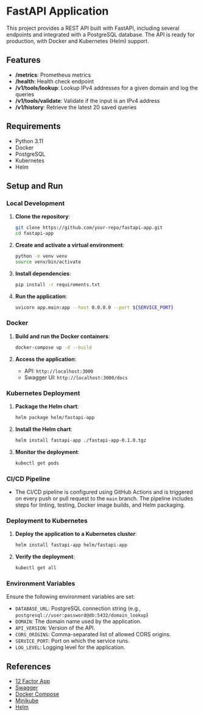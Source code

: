 # FastAPI Application

This project provides a REST API built with FastAPI, including several endpoints and integrated with a PostgreSQL database. The API is ready for production, with Docker and Kubernetes (Helm) support.

## Features

- **/metrics**: Prometheus metrics
- **/health**: Health check endpoint
- **/v1/tools/lookup**: Lookup IPv4 addresses for a given domain and log the queries
- **/v1/tools/validate**: Validate if the input is an IPv4 address
- **/v1/history**: Retrieve the latest 20 saved queries

## Requirements

- Python 3.11
- Docker
- PostgreSQL
- Kubernetes
- Helm

## Setup and Run

### Local Development

1. **Clone the repository**:
    ```sh
    git clone https://github.com/your-repo/fastapi-app.git
    cd fastapi-app
    ```

2. **Create and activate a virtual environment**:
    ```sh
    python -m venv venv
    source venv/bin/activate
    ```

3. **Install dependencies**:
    ```sh
    pip install -r requirements.txt
    ```

4. **Run the application**:
    ```sh
    uvicorn app.main:app --host 0.0.0.0 --port ${SERVICE_PORT}
    ```

### Docker

1. **Build and run the Docker containers**:
    ```sh
    docker-compose up -d --build
    ```

2. **Access the application**:
    - API: `http://localhost:3000`
    - Swagger UI: `http://localhost:3000/docs`

### Kubernetes Deployment

1. **Package the Helm chart**:
    ```sh
    helm package helm/fastapi-app
    ```

2. **Install the Helm chart**:
    ```sh
    helm install fastapi-app ./fastapi-app-0.1.0.tgz
    ```

3. **Monitor the deployment**:
    ```sh
    kubectl get pods
    ```

### CI/CD Pipeline

- The CI/CD pipeline is configured using GitHub Actions and is triggered on every push or pull request to the `main` branch. The pipeline includes steps for linting, testing, Docker image builds, and Helm packaging.

### Deployment to Kubernetes

1. **Deploy the application to a Kubernetes cluster**:
    ```sh
    helm install fastapi-app helm/fastapi-app
    ```

2. **Verify the deployment**:
    ```sh
    kubectl get all
    ```

### Environment Variables

Ensure the following environment variables are set:

- `DATABASE_URL`: PostgreSQL connection string (e.g., `postgresql://user:password@db:5432/domain_lookup`)
- `DOMAIN`: The domain name used by the application.
- `API_VERSION`: Version of the API.
- `CORS_ORIGINS`: Comma-separated list of allowed CORS origins.
- `SERVICE_PORT`: Port on which the service runs.
- `LOG_LEVEL`: Logging level for the application.

## References

- [12 Factor App](https://12factor.net/)
- [Swagger](https://swagger.io/)
- [Docker Compose](https://docs.docker.com/compose/)
- [Minikube](https://minikube.sigs.k8s.io/docs/)
- [Helm](https://helm.sh/)
